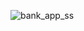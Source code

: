 ![bank_app_ss](https://github.com/batup17/Bank-App/assets/75635273/8dab131d-37f7-43f8-bebf-08c862e6cfe6)
